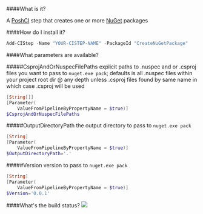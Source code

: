 ####What is it?

A [PoshCI](https://github.com/PoshCI/PoshCI) step that creates one or more [NuGet](http://www.nuget.org/) packages

####How do I install it?

```PowerShell
Add-CIStep -Name "YOUR-CISTEP-NAME" -PackageId "CreateNuGetPackage"
```

####What parameters are available?

#####CsprojAndOrNuspecFilePaths
explicit paths to .nuspec and or .csproj files you want to pass to `nuget.exe pack`; defaults is all .nuspec files within your project root dir @ any depth unless .csproj files found by same name in which case .csproj will be used
```PowerShell
[String[]]
[Parameter(
    ValueFromPipelineByPropertyName = $true)]
$CsprojAndOrNuspecFilePaths
```
#####OutputDirectoryPath
the output directory to pass to `nuget.exe pack`
```PowerShell
[String]
[Parameter(
    ValueFromPipelineByPropertyName = $true)]
$OutputDirectoryPath='.'
```
#####Version
version to pass to `nuget.exe pack`
```PowerShell
[String]
[Parameter(
    ValueFromPipelineByPropertyName = $true)]
$Version='0.0.1'
```

####What's the build status?
![](https://ci.appveyor.com/api/projects/status/78dvewyub2c3ih9c?svg=true)

